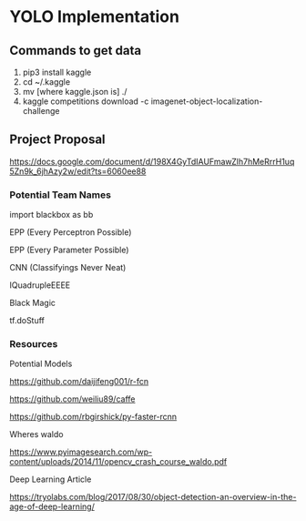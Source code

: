
# YOLO Implementation 
## Commands to get data
1. pip3 install kaggle
2. cd ~/.kaggle
3. mv [where kaggle.json is] ./
4. kaggle competitions download -c imagenet-object-localization-challenge

## Project Proposal
https://docs.google.com/document/d/198X4GyTdIAUFmawZlh7hMeRrrH1uq5Zn9k_6jhAzy2w/edit?ts=6060ee88

### Potential Team Names
import blackbox as bb

EPP (Every Perceptron Possible)

EPP (Every Parameter Possible)

CNN (Classifyings Never Neat)

IQuadrupleEEEE

Black Magic

tf.doStuff


### Resources 

Potential Models

https://github.com/daijifeng001/r-fcn

https://github.com/weiliu89/caffe

https://github.com/rbgirshick/py-faster-rcnn


Wheres waldo

https://www.pyimagesearch.com/wp-content/uploads/2014/11/opencv_crash_course_waldo.pdf



Deep Learning Article 

https://tryolabs.com/blog/2017/08/30/object-detection-an-overview-in-the-age-of-deep-learning/
